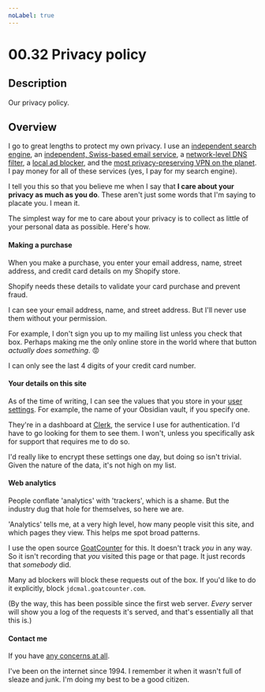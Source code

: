 ```yaml
---
noLabel: true
---
```


# 00.32 Privacy policy

## Description

Our privacy policy.

## Overview

I go to great lengths to protect my own privacy. I use an [independent search engine](https://kagi.com), an [independent, Swiss-based email service](https://migadu.com), a [network-level DNS filter](https://nextdns.io), a [local ad blocker](https://1blocker.com), and the [most privacy-preserving VPN on the planet](https://mullvad.net). I pay money for all of these services (yes, I pay for my search engine).

I tell you this so that you believe me when I say that **I care about your privacy as much as you do**. These aren't just some words that I'm saying to placate you. I mean it.

The simplest way for me to care about your privacy is to collect as little of your personal data as possible. Here's how.

#### Making a purchase

When you make a purchase, you enter your email address, name, street address, and credit card details on my Shopify store.

Shopify needs these details to validate your card purchase and prevent fraud.

I can see your email address, name, and street address. But I'll never use them without your permission.

For example, I don't sign you up to my mailing list unless you check that box. Perhaps making me the only online store in the world where that button _actually does something_. 😡

I can only see the last 4 digits of your credit card number.

#### Your details on this site

As of the time of writing, I can see the values that you store in your [user settings](/01). For example, the name of your Obsidian vault, if you specify one.

They're in a dashboard at [Clerk](https://clerk.com), the service I use for authentication. I'd have to go looking for them to see them. I won't, unless you specifically ask for support that requires me to do so.

I'd really like to encrypt these settings one day, but doing so isn't trivial. Given the nature of the data, it's not high on my list.

#### Web analytics

People conflate 'analytics' with 'trackers', which is a shame. But the industry dug that hole for themselves, so here we are.

'Analytics' tells me, at a very high level, how many people visit this site, and which pages they view. This helps me spot broad patterns.

I use the open source [GoatCounter](https://www.goatcounter.com) for this. It doesn't track _you_ in any way. So it isn't recording that _you_ visited this page or that page. It just records that _somebody_ did.

Many ad blockers will block these requests out of the box. If you'd like to do it explicitly, block `jdcmal.goatcounter.com`.

(By the way, this has been possible since the first web server. _Every_ server will show you a log of the requests it's served, and that's essentially all that this is.)

#### Contact me

If you have [any concerns at all](mailto:hello@johnnydecimal.com).

I've been on the internet since 1994. I remember it when it wasn't full of sleaze and junk. I'm doing my best to be a good citizen.
